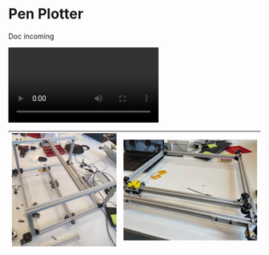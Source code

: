 # Pen Plotter

Doc incoming


<video controls>
  <source src="/img/drawing.mp4"/>
</video>




|  ![Image 1](images/machine.jpg) 	|   ![Image 2](images/thread-onframe.jpg)	|
|---	|---	|